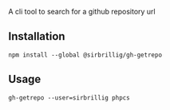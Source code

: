 A cli tool to search for a github repository url

## Installation

```
npm install --global @sirbrillig/gh-getrepo
```


## Usage

```
gh-getrepo --user=sirbrillig phpcs
```
